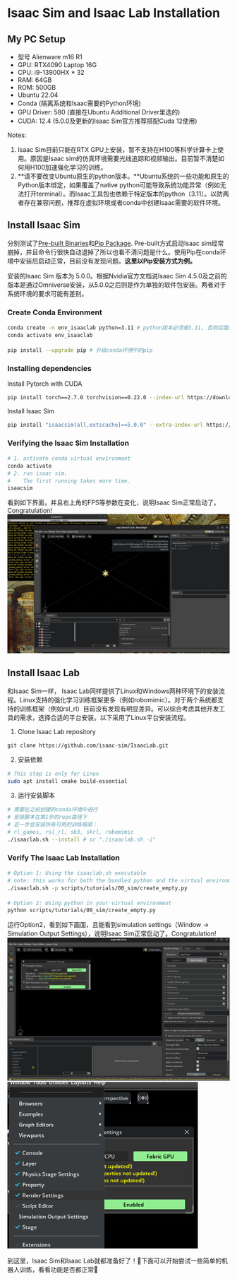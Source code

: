 # Isaac Sim and Isaac Lab Installation

## My PC Setup
* 型号 Alienware m16 R1
* GPU: RTX4090 Laptop 16G
* CPU: i9-13900HX * 32
* RAM: 64GB
* ROM: 500GB
* Ubuntu 22.04
* Conda (隔离系统和Isaac需要的Python环境)
* GPU Driver: 580 (直接在Ubuntu Additional Driver里选的)
* CUDA: 12.4 (5.0.0及更新的Isaac Sim官方推荐搭配Cuda 12使用)

Notes:
1. Isaac Sim目前只能在RTX GPU上安装，暂不支持在H100等科学计算卡上使用。原因是Isaac sim的仿真环境需要光线追踪和视频输出。目前暂不清楚如何用H100加速强化学习的训练。
2. **请不要改变Ubuntu原生的python版本。**Ubuntu系统的一些功能和原生的Python版本绑定，如果覆盖了native python可能导致系统功能异常（例如无法打开terminal）。而Isaac工具包也依赖于特定版本的python（3.11）。以防两者存在兼容问题，推荐在虚拟环境或者conda中创建Isaac需要的软件环境。

## Install Isaac Sim
分别测试了[Pre-built Binaries](https://isaac-sim.github.io/IsaacLab/main/source/setup/installation/binaries_installation.html)和[Pip Package](https://isaac-sim.github.io/IsaacLab/main/source/setup/installation/pip_installation.html#). Pre-built方式启动Isaac sim经常崩掉，并且命令行很快自动退掉了所以也看不清问题是什么。使用Pip在conda环境中安装后启动正常，目前没有发现问题。**这里以Pip安装方式为例。**

安装的Isaac Sim 版本为 5.0.0。根据Nvidia官方文档说Isaac Sim 4.5.0及之前的版本是通过Omniverse安装，从5.0.0之后则是作为单独的软件包安装。两者对于系统环境的要求可能有差别。
### Create Conda Environment
```bash
conda create -n env_isaaclab python=3.11 # python版本必须是3.11, 否则后面会报错
conda activate env_isaaclab

pip install --upgrade pip # 升级conda环境中的pip
```
### Installing dependencies 
Install Pytorch with CUDA
```bash
pip install torch==2.7.0 torchvision==0.22.0 --index-url https://download.pytorch.org/whl/cu128 # --index-url 不能省略，否则安装的是CPU版本
```
Install Isaac Sim
```bash
pip install "isaacsim[all,extscache]==5.0.0" --extra-index-url https://pypi.nvidia.com
```
### Verifying the Isaac Sim Installation
```bash
# 1. activate conda virtual environment
conda activate
# 2. run isaac sim.
#    The first running takes more time. 
isaacsim
```
看到如下界面，并且右上角的FPS等参数在变化，说明Isaac Sim正常启动了。Congratulation!
![Isaacsim startup](./pic/isaacsim_startup.png)

## Install Isaac Lab
和Isaac Sim一样， Isaac Lab同样提供了Linux和Windows两种环境下的安装流程。Linux支持的强化学习训练框架更多（例如robomimic）。对于两个系统都支持的训练框架（例如rsl_rl）目前没有发现有明显差异。可以综合考虑其他开发工具的需求，选择合适的平台安装。以下采用了Linux平台安装流程。

1. Clone Isaac Lab repository
```
git clone https://github.com/isaac-sim/IsaacLab.git
```
2. 安装依赖
```bash
# This step is only for Linux
sudo apt install cmake build-essential
```
3. 运行安装脚本
```bash
# 需要在之前创建的conda环境中进行
# 安装脚本在第1步的repo路径下
# 这一步会安装所有可用的训练框架：
# rl_games, rsl_rl, sb3, skrl, robomimic
./isaaclab.sh --install # or "./isaaclab.sh -i"
```
### Verify The Isaac Lab Installation
```bash
# Option 1: Using the isaaclab.sh executable
# note: this works for both the bundled python and the virtual environment
./isaaclab.sh -p scripts/tutorials/00_sim/create_empty.py

# Option 2: Using python in your virtual environment
python scripts/tutorials/00_sim/create_empty.py
```
运行Option2，看到如下画面，且能看到simulation settings（Window -> Simulation Output Settings），说明Isaac Sim正常启动了。Congratulation!
![Isaaclab_startup](./pic/isaaclab_startup.png)
![Open Simulation Settings](./pic/simulation_settings.png)

到这里，Isaac Sim和Isaac Lab就都准备好了！🎉下面可以开始尝试一些简单的机器人训练，看看功能是否都正常🤖